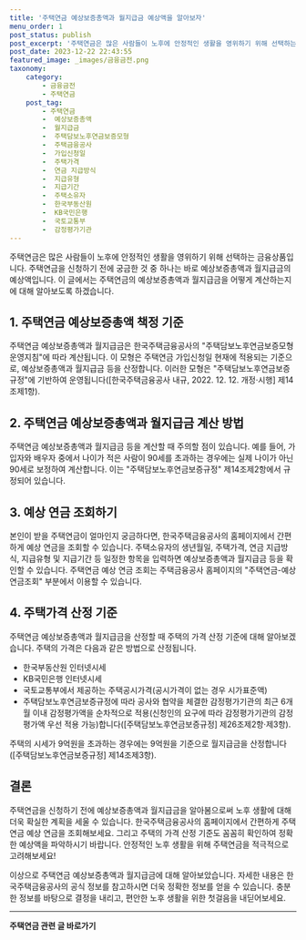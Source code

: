 ```yaml
---
title: '주택연금 예상보증총액과 월지급금 예상액을 알아보자'
menu_order: 1
post_status: publish
post_excerpt: '주택연금은 많은 사람들이 노후에 안정적인 생활을 영위하기 위해 선택하는 금융상품입니다. 주택연금을 신청하기 전에 궁금한 것 중 하나는 바로 예상보증총액과 월지급금의 예상액입니다. 이 글에서는 주택연금의 예상보증총액과 월지급금을 어떻게 계산하는지에 대해 알아보도록 하겠습니다.'
post_date: 2023-12-22 22:43:55
featured_image: _images/금융금전.png
taxonomy:
    category:
        - 금융금전
        - 주택연금
    post_tag:
        - 주택연금
        -  예상보증총액
        -  월지급금
        -  주택담보노후연금보증모형
        -  주택금융공사
        -  가입신청일
        -  주택가격
        -  연금 지급방식
        -  지급유형
        -  지급기간
        -  주택소유자
        -  한국부동산원
        -  KB국민은행
        -  국토교통부
        -  감정평가기관
---
```



주택연금은 많은 사람들이 노후에 안정적인 생활을 영위하기 위해 선택하는 금융상품입니다. 주택연금을 신청하기 전에 궁금한 것 중 하나는 바로 예상보증총액과 월지급금의 예상액입니다. 이 글에서는 주택연금의 예상보증총액과 월지급금을 어떻게 계산하는지에 대해 알아보도록 하겠습니다.

## 1. 주택연금 예상보증총액 책정 기준

주택연금 예상보증총액과 월지급금은 한국주택금융공사의 "주택담보노후연금보증모형 운영지침"에 따라 계산됩니다. 이 모형은 주택연금 가입신청일 현재에 적용되는 기준으로, 예상보증총액과 월지급금 등을 산정합니다. 이러한 모형은 "주택담보노후연금보증규정"에 기반하여 운영됩니다([한국주택금융공사 내규, 2022. 12. 12. 개정·시행] 제14조제1항).

## 2. 주택연금 예상보증총액과 월지급금 계산 방법

주택연금 예상보증총액과 월지급금 등을 계산할 때 주의할 점이 있습니다. 예를 들어, 가입자와 배우자 중에서 나이가 적은 사람이 90세를 초과하는 경우에는 실제 나이가 아닌 90세로 보정하여 계산합니다. 이는 "주택담보노후연금보증규정" 제14조제2항에서 규정되어 있습니다.

## 3. 예상 연금 조회하기

본인이 받을 주택연금이 얼마인지 궁금하다면, 한국주택금융공사의 홈페이지에서 간편하게 예상 연금을 조회할 수 있습니다. 주택소유자의 생년월일, 주택가격, 연금 지급방식, 지급유형 및 지급기간 등 일정한 항목을 입력하면 예상보증총액과 월지급금 등을 확인할 수 있습니다. 주택연금 예상 연금 조회는 주택금융공사 홈페이지의 "주택연금-예상연금조회" 부분에서 이용할 수 있습니다.

## 4. 주택가격 산정 기준

주택연금 예상보증총액과 월지급금을 산정할 때 주택의 가격 산정 기준에 대해 알아보겠습니다. 주택의 가격은 다음과 같은 방법으로 산정됩니다.
- 한국부동산원 인터넷시세
- KB국민은행 인터넷시세
- 국토교통부에서 제공하는 주택공시가격(공시가격이 없는 경우 시가표준액)
- 주택담보노후연금보증규정에 따라 공사와 협약을 체결한 감정평가기관의 최근 6개월 이내 감정평가액을 순차적으로 적용(신청인의 요구에 따라 감정평가기관의 감정평가액 우선 적용 가능)합니다([주택담보노후연금보증규정] 제26조제2항·제3항).

주택의 시세가 9억원을 초과하는 경우에는 9억원을 기준으로 월지급금을 산정합니다([주택담보노후연금보증규정] 제14조제3항).

## 결론

주택연금을 신청하기 전에 예상보증총액과 월지급금을 알아봄으로써 노후 생활에 대해 더욱 확실한 계획을 세울 수 있습니다. 한국주택금융공사의 홈페이지에서 간편하게 주택연금 예상 연금을 조회해보세요. 그리고 주택의 가격 산정 기준도 꼼꼼히 확인하여 정확한 예상액을 파악하시기 바랍니다. 안정적인 노후 생활을 위해 주택연금을 적극적으로 고려해보세요!

이상으로 주택연금 예상보증총액과 월지급금에 대해 알아보았습니다. 자세한 내용은 한국주택금융공사의 공식 정보를 참고하시면 더욱 정확한 정보를 얻을 수 있습니다. 충분한 정보를 바탕으로 결정을 내리고, 편안한 노후 생활을 위한 첫걸음을 내딛어보세요.
<!-- wp:separator -->
<hr class="wp-block-separator has-alpha-channel-opacity"/>
<!-- /wp:separator -->

<!-- wp:group {"backgroundColor":"base","layout":{"type":"constrained"}} -->
<div class="wp-block-group has-base-background-color has-background"><!-- wp:paragraph {"align":"center","fontSize":"medium"} -->
<p class="has-text-align-center has-large-font-size"><strong>주택연금 관련 글 바로가기</strong></p>
<!-- /wp:paragraph -->


<!-- wp:latest-posts
{"categories":[{"id":14528,"count":19,"description":"","link":"https://uknowlaw.com/category/%ec%a3%bc%ed%83%9d%ec%97%b0%ea%b8%88/","name":"주택연금","slug":"주택연금","taxonomy":"category","parent":0,"meta":[],"_links":{"self":[{"href":"https://uknowlaw.com/wp-json/wp/v2/categories/14528"}],"collection":[{"href":"https://uknowlaw.com/wp-json/wp/v2/categories"}],"about":[{"href":"https://uknowlaw.com/wp-json/wp/v2/taxonomies/category"}],"wp:post_type":[{"href":"https://uknowlaw.com/wp-json/wp/v2/posts?categories=14528"}],"curies":[{"name":"wp","href":"https://api.w.org/{rel}","templated":true}]}}],"postsToShow":100,"excerptLength":28,"postLayout":"grid","columns":2,"featuredImageAlign":"left","featuredImageSizeSlug":"large","fontSize":"small"} /--></div>
<!-- /wp:group -->